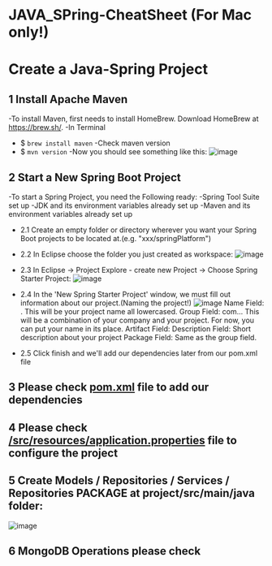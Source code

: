 # JAVA_SPring-CheatSheet (For Mac only!)
# Create a Java-Spring Project

## 1 Install Apache Maven
-To install Maven, first needs to install HomeBrew. Download HomeBrew at https://brew.sh/. 
-In Terminal 
- $ `brew install maven`
-Check maven version
- $ `mvn version`
-Now you should see something like this:
![image](https://github.com/zionhung/JAVA_SPring-CheatSheet/blob/master/IMG/Screen%20Shot%202020-07-08%20at%2010.00.30%20PM.png)

## 2 Start a New Spring Boot Project
-To start a Spring Project, you need the Following ready:
-Spring Tool Suite set up
-JDK and its environment variables already set up
-Maven and its environment variables already set up

- 2.1 Create an empty folder or directory wherever you want your Spring Boot projects to be located at.(e.g. "xxx/springPlatform")

- 2.2 In Eclipse choose the folder you just created as workspace:
![image](https://github.com/zionhung/JAVA_SPring-CheatSheet/blob/master/IMG/22.png)

- 2.3 In Eclipse -> Project Explore - create new Project -> Choose Spring Starter Project:
![image](https://github.com/zionhung/JAVA_SPring-CheatSheet/blob/master/IMG/cp.png)

- 2.4 In the 'New Spring Starter Project' window, we must fill out information about our project.(Naming the project!)
![image](https://github.com/zionhung/JAVA_SPring-CheatSheet/blob/master/IMG/2.3.png)
Name Field: <yourprojectname>. This will be your project name all lowercased.
Group Field: com.<company>.<yourprojectname>. This will be a combination of your company and your project. For now, you can put your name in its place.
Artifact Field: <yourprojectname>
Description Field: Short description about your project
Package Field: Same as the group field.

- 2.5 Click finish and we'll add our dependencies later from our pom.xml file

## 3 Please check [pom.xml](https://github.com/zionhung/JAVA_SPring-CheatSheet/blob/master/pom.xml) file to add our dependencies 

## 4  Please check [/src/resources/application.properties](https://github.com/zionhung/JAVA_SPring-CheatSheet/blob/master/application.properties) file to configure the project 

## 5  Create Models / Repositories / Services / Repositories PACKAGE at project/src/main/java folder:
![image](https://github.com/zionhung/JAVA_SPring-CheatSheet/blob/master/IMG/folder.png)

## 6  MongoDB Operations please check 